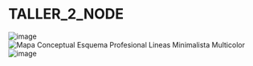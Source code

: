 # TALLER_2_NODE


![image](https://github.com/200ximena/TALLER_2_NODE/assets/128264476/9734c41a-40da-496e-8738-c320e0f5f22d)
![Mapa Conceptual Esquema Profesional Lineas Minimalista Multicolor](https://github.com/200ximena/TALLER_2_NODE/assets/128264476/3984f485-4823-48d4-ad91-6f94b2b1c82f)
![image](https://github.com/200ximena/TALLER_2_NODE/assets/128264476/57c90418-59e3-4d1b-a35a-7fdeba9dceb5)
